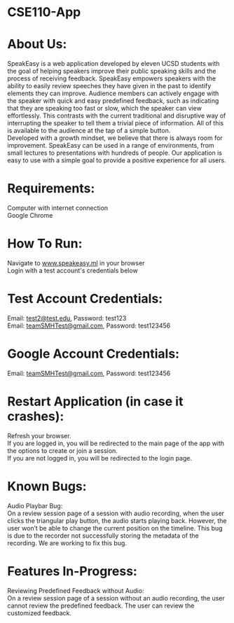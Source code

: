 # CSE110-App

# About Us:

SpeakEasy is a web application developed by eleven UCSD students with the goal of helping speakers improve their public speaking skills and the process of receiving feedback. SpeakEasy empowers speakers with the ability to easily review speeches they have given in the past to identify elements they can improve. Audience members can actively engage with the speaker with quick and easy predefined feedback, such as indicating that they are speaking too fast or slow, which the speaker can view effortlessly. This contrasts with the current traditional and disruptive way of interrupting the speaker to tell them a trivial piece of information. All of this is available to the audience at the tap of a simple button. <br />
Developed with a growth mindset, we believe that there is always room for improvement. SpeakEasy can be used in a range of environments, from small lectures to presentations with hundreds of people. Our application is easy to use with a simple goal to provide a positive experience for all users.

# Requirements:

Computer with internet connection <br />
Google Chrome

# How To Run:

Navigate to www.speakeasy.ml in your browser <br />
Login with a test account's credentials below <br />

# Test Account Credentials:
Email: test2@test.edu, Password: test123 <br />
Email: teamSMHTest@gmail.com, Password: test123456

# Google Account Credentials:

Email: teamSMHTest@gmail.com, Password: test123456

# Restart Application (in case it crashes):

Refresh your browser. <br />
If you are logged in, you will be redirected to the main page of the app with the options to create or join a session. <br />
If you are not logged in, you will be redirected to the login page.

# Known Bugs:

Audio Playbar Bug: <br />
  On a review session page of a session with audio recording, when the user clicks the triangular play button, the audio starts playing back. However, the user won’t be able to change the current position on the timeline. This bug is due to the recorder not successfully storing the metadata of the recording. We are working to fix this bug.

# Features In-Progress:

Reviewing Predefined Feedback without Audio: <br />
  On a review session page of a session without an audio recording, the user cannot review the predefined feedback. The user can review the customized feedback.
